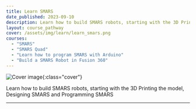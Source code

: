 ```yaml
---
title: Learn SMARS
date_published: 2023-09-10
description: Learn how to build SMARS robots, starting with the 3D Printing the model, Designing SMARS and Programming SMARS
layout: course_pathway
cover: /assets/img/learn/learn_smars.png
courses:
  - "SMARS"
  - "SMARS Quad"
  - "Learn how to program SMARS with Arduino"
  - "Build a SMARS Robot in Fusion 360"
---
```


![Cover image]({{page.cover}}){:class="cover"}

Learn how to build SMARS robots, starting with the 3D Printing the model, Designing SMARS and Programming SMARS

---
